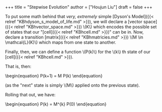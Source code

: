 +++
title = "Stepwise Evolution"
author = ["Houjun Liu"]
draft = false
+++

To put some math behind that _very, extremely_ simple [Dyson's Model]({{< relref "KBhdyson_s_model_of_life.md" >}}), we will declare a [vector space]({{< relref "KBhvector_space.md" >}}) \\(K\\) which encodes the possible set of states that our "[cell]({{< relref "KBhcell.md" >}})" can be in. Now, declare a transition [matrix]({{< relref "KBhmatricies.md" >}}) \\(M \in \mathcal{L}(K)\\) which maps from one state to another.

Finally, then, we can define a function \\(P(k)\\) for the \\(k\\) th state of our [cell]({{< relref "KBhcell.md" >}}).

That is, then:

\begin{equation}
P(k+1) = M P(k)
\end{equation}

(as the "next" state is simply \\(M\\) applied onto the previous state).

Rolling that out, we have:

\begin{equation}
P(k) = M^{k} P(0)
\end{equation}
